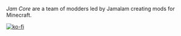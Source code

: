 _Jam Core_ are a team of modders led by Jamalam creating mods for Minecraft.

[![ko-fi](https://ko-fi.com/img/githubbutton_sm.svg)](https://ko-fi.com/I2I0CSQ38)

